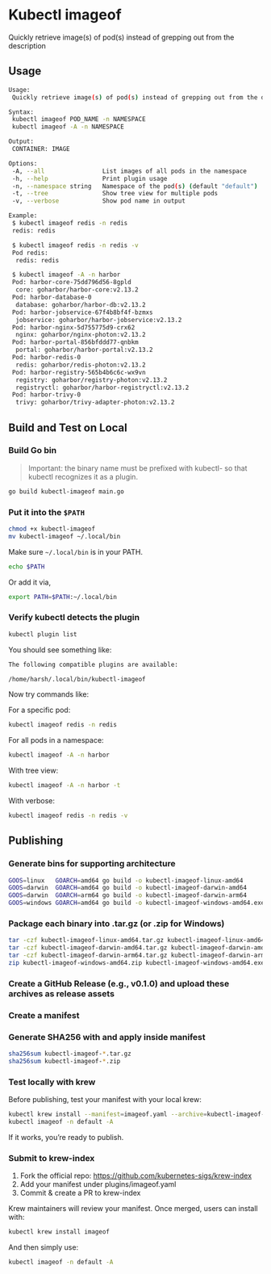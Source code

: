 # Kubectl imageof

Quickly retrieve image(s) of pod(s) instead of grepping out from the description

## Usage

```bash
Usage:
 Quickly retrieve image(s) of pod(s) instead of grepping out from the description.

Syntax:
 kubectl imageof POD_NAME -n NAMESPACE
 kubectl imageof -A -n NAMESPACE

Output:
 CONTAINER: IMAGE

Options:
 -A, --all                List images of all pods in the namespace
 -h, --help               Print plugin usage
 -n, --namespace string   Namespace of the pod(s) (default "default")
 -t, --tree               Show tree view for multiple pods
 -v, --verbose            Show pod name in output

Example:
 $ kubectl imageof redis -n redis
 redis: redis

 $ kubectl imageof redis -n redis -v
 Pod redis:
  redis: redis

 $ kubectl imageof -A -n harbor
 Pod: harbor-core-75dd796d56-8gpld
  core: goharbor/harbor-core:v2.13.2
 Pod: harbor-database-0
  database: goharbor/harbor-db:v2.13.2
 Pod: harbor-jobservice-67f4b8bf4f-bzmxs
  jobservice: goharbor/harbor-jobservice:v2.13.2
 Pod: harbor-nginx-5d755775d9-crx62
  nginx: goharbor/nginx-photon:v2.13.2
 Pod: harbor-portal-856bfddd77-qnbkm
  portal: goharbor/harbor-portal:v2.13.2
 Pod: harbor-redis-0
  redis: goharbor/redis-photon:v2.13.2
 Pod: harbor-registry-565b4b6c6c-wx9vn
  registry: goharbor/registry-photon:v2.13.2
  registryctl: goharbor/harbor-registryctl:v2.13.2
 Pod: harbor-trivy-0
  trivy: goharbor/trivy-adapter-photon:v2.13.2
```

## Build and Test on Local

### Build Go bin

> Important: the binary name must be prefixed with kubectl- so that kubectl recognizes it as a plugin.

```bash
go build kubectl-imageof main.go
```

### Put it into the `$PATH`

```bash
chmod +x kubectl-imageof
mv kubectl-imageof ~/.local/bin
```

Make sure `~/.local/bin` is in your PATH.

```bash
echo $PATH
```

Or add it via,

```bash
export PATH=$PATH:~/.local/bin
```

### Verify kubectl detects the plugin

```bash
kubectl plugin list
```

You should see something like:

```bash
The following compatible plugins are available:

/home/harsh/.local/bin/kubectl-imageof
```

Now try commands like:

For a specific pod:

```bash
kubectl imageof redis -n redis
```

For all pods in a namespace:

```bash
kubectl imageof -A -n harbor
```

With tree view:

```bash
kubectl imageof -A -n harbor -t
```

With verbose:

```bash
kubectl imageof redis -n redis -v
```

## Publishing

### Generate bins for supporting architecture

```bash
GOOS=linux   GOARCH=amd64 go build -o kubectl-imageof-linux-amd64
GOOS=darwin  GOARCH=amd64 go build -o kubectl-imageof-darwin-amd64
GOOS=darwin  GOARCH=arm64 go build -o kubectl-imageof-darwin-arm64
GOOS=windows GOARCH=amd64 go build -o kubectl-imageof-windows-amd64.exe
```

### Package each binary into .tar.gz (or .zip for Windows)

```bash
tar -czf kubectl-imageof-linux-amd64.tar.gz kubectl-imageof-linux-amd64 LICENSE
tar -czf kubectl-imageof-darwin-amd64.tar.gz kubectl-imageof-darwin-amd64 LICENSE
tar -czf kubectl-imageof-darwin-arm64.tar.gz kubectl-imageof-darwin-arm64 LICENSE
zip kubectl-imageof-windows-amd64.zip kubectl-imageof-windows-amd64.exe LICENSE
```

### Create a GitHub Release (e.g., v0.1.0) and upload these archives as release assets

### Create a manifest

### Generate SHA256 with and apply inside manifest

```bash
sha256sum kubectl-imageof-*.tar.gz
sha256sum kubectl-imageof-*.zip
```

### Test locally with krew

Before publishing, test your manifest with your local krew:

```bash
kubectl krew install --manifest=imageof.yaml --archive=kubectl-imageof-linux-amd64.tar.gz
kubectl imageof -n default -A
```

If it works, you’re ready to publish.

### Submit to krew-index

1. Fork the official repo: <https://github.com/kubernetes-sigs/krew-index>
2. Add your manifest under plugins/imageof.yaml
3. Commit & create a PR to krew-index

Krew maintainers will review your manifest. Once merged, users can install with:

```bash
kubectl krew install imageof
```

And then simply use:

```bash
kubectl imageof -n default -A
```
